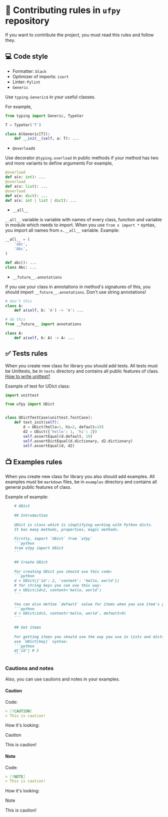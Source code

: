 # 📖 Contributing rules in `ufpy` repository

If you want to contribute the project, you must read this rules and follow they.

## 💻 Code style

- Formatter: `black`
- Optimizer of imports: `isort`
- Linter: `Pylint`
- `Generic`

Use `typing.Generic`s in your useful classes.

For example,
```python
from typing import Generic, TypeVar

T = TypeVar('T')

class A(Generic[T]): 
    def __init__(self, a: T): ...
```

- `@overload`s

Use decorator `@typing.overload` in public methods if your method
has two and more variants to define arguments
For example,
```python
@overload
def a(x: int): ...
@overload
def a(x: list): ...
@overload
def a(x: dict): ...
def a(x: int | list | dict): ...
```

- `__all__`

`__all__` variable is variable with names of every class,
function and variable in module which needs to import.
When you use `from x import *` syntax, you import all names from `x.__all__` variable.
Example:
```python
__all__ = (
    'abc',
    'Abc',
)

def abc(): ...
class Abc: ...
```

- `__future__.annotations`

If you use your class in annotations in method's signatures of this, you should import
`__future__.annotations`. Don't use string annotations!

```python
# don't this
class A:
    def a(self, b: 'A') -> 'A': ...

# do this
from __future__ import annotations

class A:
    def a(self, b: A) -> A: ...
```

## ✅ Tests rules

When you create new class for library you should add tests. All tests must be Unittests,
be in `tests` directory and contains all public features of class.
[How to write unittest?](https://realpython.com/python-testing/#how-to-structure-a-simple-test)

Example of test for UDict class:
```python
import unittest

from ufpy import UDict


class UDictTestCase(unittest.TestCase):
    def test_init(self):
        d = UDict(hello=1, hi=2, default=10)
        d2 = UDict({'hello': 1, 'hi': 2})
        self.assertEqual(d.default, 10)
        self.assertDictEqual(d.dictionary, d2.dictionary)
        self.assertEqual(d, d2)
```

## 📺 Examples rules

When you create new class for library you also should add examples. All examples must be
`markdown` files, be in `examples` directory and contains all general public features of class.

Example of example:
```markdown
    # UDict
    
    ## Introduction
    
    UDict is class which is simplifying working with Python dicts.
    It has many methods, properties, magic methods.
    
    Firstly, import `UDict` from `ufpy`
    ```python
    from ufpy import UDict
    ```
    
    ## Create UDict
    
    For creating UDict you should use this code:
    ```python
    d = UDict({'id': 2, 'content': 'hello, world'})
    # for string keys you can use this way:
    d = UDict(id=2, content='hello, world')
    ```
    
    You can also define `default` value for items when you use item's getter:
    ```python
    d = UDict(id=2, content='hello, world', default=0)
    ```
    
    ## Get items
    
    For getting items you should use the way you use in lists and dicts:
    use `UDict[key]` syntax:
    ```python
    d['id'] # 2
    ```
```

### Cautions and notes

Also, you can use cautions and notes in your examples.

#### Caution

Code:
```markdown
> [!CAUTION]
> This is caution!
```

How it's looking:
> [!CAUTION]
> This is caution!

#### Note

Code:
```markdown
> [!NOTE]
> This is caution!
```

How it's looking:
> [!NOTE]
> This is caution!

